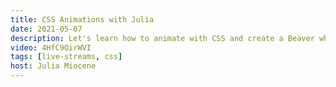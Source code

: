 ```yaml
---
title: CSS Animations with Julia
date: 2021-05-07
description: Let's learn how to animate with CSS and create a Beaver who moves its tail and eyebrows.
video: 4HfC9OirWVI
tags: [live-streams, css]
host: Julia Miocene
---
```

